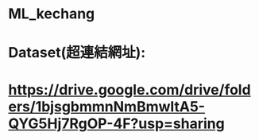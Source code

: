 # ML_kechang

# Dataset(超連結網址):
# https://drive.google.com/drive/folders/1bjsgbmmnNmBmwltA5-QYG5Hj7RgOP-4F?usp=sharing
